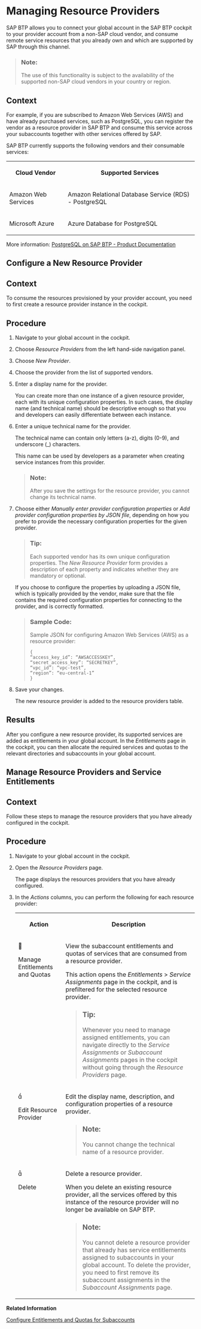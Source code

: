 <!-- loioe2c250dc5abd468a81f4f619206157a2 -->

<link rel="stylesheet" type="text/css" href="../css/sap-icons.css"/>

# Managing Resource Providers

 SAP BTP allows you to connect your global account in the SAP BTP cockpit to your provider account from a non-SAP cloud vendor, and consume remote service resources that you already own and which are supported by SAP through this channel.

> ### Note:  
> The use of this functionality is subject to the availability of the supported non-SAP cloud vendors in your country or region.



## Context

For example, if you are subscribed to Amazon Web Services \(AWS\) and have already purchased services, such as PostgreSQL, you can register the vendor as a resource provider in SAP BTP and consume this service across your subaccounts together with other services offered by SAP.

SAP BTP currently supports the following vendors and their consumable services:


<table>
<tr>
<th valign="top">

Cloud Vendor



</th>
<th valign="top">

Supported Services



</th>
</tr>
<tr>
<td valign="top">

Amazon Web Services



</td>
<td valign="top">

Amazon Relational Database Service \(RDS\) - PostgreSQL



</td>
</tr>
<tr>
<td valign="top">

Microsoft Azure



</td>
<td valign="top">

Azure Database for PostgreSQL



</td>
</tr>
</table>

More information: [PostgreSQL on SAP BTP - Product Documentation](https://help.sap.com/viewer/product/PostgreSQL/Cloud/en-US) 

 <a name="task_mjl_zgl_g3b"/>

<!-- task\_mjl\_zgl\_g3b -->

## Configure a New Resource Provider



<a name="task_mjl_zgl_g3b__context_njl_zgl_g3b"/>

## Context

To consume the resources provisioned by your provider account, you need to first create a resource provider instance in the cockpit.



<a name="task_mjl_zgl_g3b__steps_ojl_zgl_g3b"/>

## Procedure

1.  Navigate to your global account in the cockpit.

2.  Choose *Resource Providers* from the left hand-side navigation panel.

3.  Choose *New Provider*.

4.  Choose the provider from the list of supported vendors.

5.  Enter a display name for the provider.

    You can create more than one instance of a given resource provider, each with its unique configuration properties. In such cases, the display name \(and technical name\) should be descriptive enough so that you and developers can easily differentiate between each instance.

6.  Enter a unique technical name for the provider.

    The technical name can contain only letters \(a-z\), digits \(0-9\), and underscore \(\_\) characters.

    This name can be used by developers as a parameter when creating service instances from this provider.

    > ### Note:  
    > After you save the settings for the resource provider, you cannot change its technical name.

7.  Choose either *Manually enter provider configuration properties* or *Add provider configuration properties by JSON file*, depending on how you prefer to provide the necessary configuration properties for the given provider.

    > ### Tip:  
    > Each supported vendor has its own unique configuration properties. The *New Resource Provider* form provides a description of each property and indicates whether they are mandatory or optional.

    If you choose to configure the properties by uploading a JSON file, which is typically provided by the vendor, make sure that the file contains the required configuration properties for connecting to the provider, and is correctly formatted.

    > ### Sample Code:  
    > Sample JSON for configuring Amazon Web Services \(AWS\) as a resource provider:
    > 
    > ```
    > {
    > “access_key_id”: “AWSACCESSKEY”,
    > “secret_access_key”: “SECRETKEY”,
    > “vpc_id”: “vpc-test”,
    > “region”: “eu-central-1”
    > }
    > 
    > ```

8.  Save your changes.

    The new resource provider is added to the resource providers table.




<a name="task_mjl_zgl_g3b__result_rtf_cys_g3b"/>

## Results

After you configure a new resource provider, its supported services are added as entitlements in your global account. In the *Entitlements* page in the cockpit, you can then allocate the required services and quotas to the relevant directories and subaccounts in your global account.

 <a name="task_vvv_12l_3cb"/>

<!-- task\_vvv\_12l\_3cb -->

## Manage Resource Providers and Service Entitlements



<a name="task_vvv_12l_3cb__context_szl_vgl_g3b"/>

## Context

Follow these steps to manage the resource providers that you have already configured in the cockpit.



<a name="task_vvv_12l_3cb__steps_oyn_c2l_3cb"/>

## Procedure

1.  Navigate to your global account in the cockpit.

2.  Open the *Resource Providers* page.

    The page displays the resources providers that you have already configured.

3.  In the *Actions* columns, you can perform the following for each resource provider:


    <table>
    <tr>
    <th valign="top">

    Action


    
    </th>
    <th valign="top">

    Description


    
    </th>
    </tr>
    <tr>
    <td valign="top">

    <span class="SAP-icons"></span>

    Manage Entitlements and Quotas


    
    </td>
    <td valign="top">

    View the subaccount entitlements and quotas of services that are consumed from a resource provider.

    This action opens the *Entitlements* \> *Service Assignments* page in the cockpit, and is prefiltered for the selected resource provider.

    > ### Tip:  
    > Whenever you need to manage assigned entitlements, you can navigate directly to the *Service Assignments* or *Subaccount Assignments* pages in the cockpit without going through the *Resource Providers* page.


    
    </td>
    </tr>
    <tr>
    <td valign="top">

    <span class="SAP-icons"></span>

    Edit Resource Provider


    
    </td>
    <td valign="top">

    Edit the display name, description, and configuration properties of a resource provider.

    > ### Note:  
    > You cannot change the technical name of a resource provider.


    
    </td>
    </tr>
    <tr>
    <td valign="top">

    <span class="SAP-icons"></span>

    Delete


    
    </td>
    <td valign="top">

    Delete a resource provider.

    When you delete an existing resource provider, all the services offered by this instance of the resource provider will no longer be available on SAP BTP.

    > ### Note:  
    > You cannot delete a resource provider that already has service entitlements assigned to subaccounts in your global account. To delete the provider, you need to first remove its subaccount assignments in the *Subaccount Assignments* page.


    
    </td>
    </tr>
    </table>
    

**Related Information**  


[Configure Entitlements and Quotas for Subaccounts](Configure_Entitlements_and_Quotas_for_Subaccounts_5ba357b.md "Assign entitlements to subaccounts by adding service plans and distribute the quotas available in your global account to your subaccounts using the SAP BTP cockpit.")

